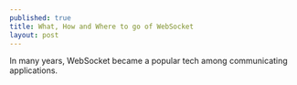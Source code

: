 ```yaml
---
published: true
title: What, How and Where to go of WebSocket
layout: post
---
```

In many years, WebSocket became a popular tech among communicating applications.